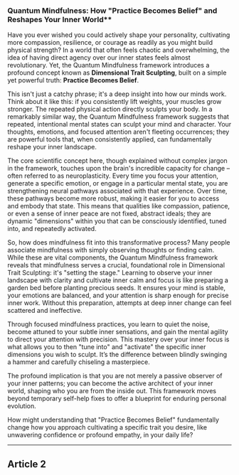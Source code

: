 ###  Quantum Mindfulness: How "Practice Becomes Belief" and Reshapes Your Inner World**
Have you ever wished you could actively shape your personality, cultivating more compassion, resilience, or courage as readily as you might build physical strength? In a world that often feels chaotic and overwhelming, the idea of having direct agency over our inner states feels almost revolutionary. Yet, the Quantum Mindfulness framework introduces a profound concept known as **Dimensional Trait Sculpting**, built on a simple yet powerful truth: **Practice Becomes Belief**.

This isn't just a catchy phrase; it's a deep insight into how our minds work. Think about it like this: if you consistently lift weights, your muscles grow stronger. The repeated physical action directly sculpts your body. In a remarkably similar way, the Quantum Mindfulness framework suggests that repeated, intentional mental states can sculpt your mind and character. Your thoughts, emotions, and focused attention aren't fleeting occurrences; they are powerful tools that, when consistently applied, can fundamentally reshape your inner landscape.

The core scientific concept here, though explained without complex jargon in the framework, touches upon the brain's incredible capacity for change – often referred to as neuroplasticity. Every time you focus your attention, generate a specific emotion, or engage in a particular mental state, you are strengthening neural pathways associated with that experience. Over time, these pathways become more robust, making it easier for you to access and embody that state. This means that qualities like compassion, patience, or even a sense of inner peace are not fixed, abstract ideals; they are dynamic "dimensions" within you that can be consciously identified, tuned into, and repeatedly activated.

So, how does mindfulness fit into this transformative process? Many people associate mindfulness with simply observing thoughts or finding calm. While these are vital components, the Quantum Mindfulness framework reveals that mindfulness serves a crucial, foundational role in Dimensional Trait Sculpting: it's "setting the stage." Learning to observe your inner landscape with clarity and cultivate inner calm and focus is like preparing a garden bed before planting precious seeds. It ensures your mind is stable, your emotions are balanced, and your attention is sharp enough for precise inner work. Without this preparation, attempts at deep inner change can feel scattered and ineffective.

Through focused mindfulness practices, you learn to quiet the noise, become attuned to your subtle inner sensations, and gain the mental agility to direct your attention with precision. This mastery over your inner focus is what allows you to then "tune into" and "activate" the specific inner dimensions you wish to sculpt. It’s the difference between blindly swinging a hammer and carefully chiseling a masterpiece.

The profound implication is that you are not merely a passive observer of your inner patterns; you can become the active architect of your inner world, shaping who you are from the inside out. This framework moves beyond temporary self-help fixes to offer a blueprint for enduring personal evolution.

How might understanding that "Practice Becomes Belief" fundamentally change how you approach cultivating a specific trait you desire, like unwavering confidence or profound empathy, in your daily life?

---

## Article 2
